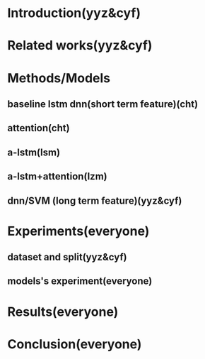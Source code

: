 # Introduction(yyz&cyf)

# Related works(yyz&cyf)

# Methods/Models

## baseline lstm dnn(short term feature)(cht)
## attention(cht)
## a-lstm(lsm)
## a-lstm+attention(lzm)
## dnn/SVM (long term feature)(yyz&cyf)

# Experiments(everyone)

## dataset and split(yyz&cyf)

## models's experiment(everyone)

# Results(everyone)

# Conclusion(everyone)